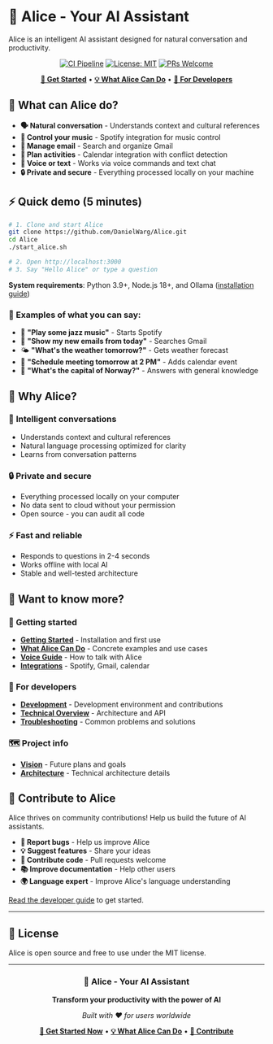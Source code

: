 # 🚀 Alice - Your AI Assistant

Alice is an intelligent AI assistant designed for natural conversation and productivity.

<div align="center">

[![CI Pipeline](https://github.com/DanielWarg/Alice/actions/workflows/ci.yml/badge.svg?branch=main)](https://github.com/DanielWarg/Alice/actions/workflows/ci.yml)
[![License: MIT](https://img.shields.io/badge/License-MIT-yellow.svg)](https://opensource.org/licenses/MIT)
[![PRs Welcome](https://img.shields.io/badge/PRs-welcome-brightgreen.svg)](http://makeapullrequest.com)

**[🚀 Get Started](docs/GETTING_STARTED.md)** • **[💡 What Alice Can Do](docs/CAPABILITIES.md)** • **[🔧 For Developers](docs/DEVELOPMENT.md)**

</div>

## 🎯 What can Alice do?

- **🗣️ Natural conversation** - Understands context and cultural references
- **🎵 Control your music** - Spotify integration for music control
- **📧 Manage email** - Search and organize Gmail
- **📅 Plan activities** - Calendar integration with conflict detection
- **🎤 Voice or text** - Works via voice commands and text chat
- **🔒 Private and secure** - Everything processed locally on your machine

## ⚡ Quick demo (5 minutes)

```bash
# 1. Clone and start Alice
git clone https://github.com/DanielWarg/Alice.git
cd Alice
./start_alice.sh

# 2. Open http://localhost:3000
# 3. Say "Hello Alice" or type a question
```

**System requirements**: Python 3.9+, Node.js 18+, and Ollama ([installation guide](docs/GETTING_STARTED.md))

### 💬 Examples of what you can say:
- 🎵 **"Play some jazz music"** - Starts Spotify
- 📧 **"Show my new emails from today"** - Searches Gmail
- 🌤️ **"What's the weather tomorrow?"** - Gets weather forecast
- 📅 **"Schedule meeting tomorrow at 2 PM"** - Adds calendar event
- 🤔 **"What's the capital of Norway?"** - Answers with general knowledge

## 🌟 Why Alice?

### 🧠 **Intelligent conversations**
- Understands context and cultural references
- Natural language processing optimized for clarity
- Learns from conversation patterns

### 🔒 **Private and secure**
- Everything processed locally on your computer
- No data sent to cloud without your permission
- Open source - you can audit all code

### ⚡ **Fast and reliable**
- Responds to questions in 2-4 seconds
- Works offline with local AI
- Stable and well-tested architecture

## 📖 Want to know more?

### 🚀 Getting started
- **[Getting Started](docs/GETTING_STARTED.md)** - Installation and first use
- **[What Alice Can Do](docs/CAPABILITIES.md)** - Concrete examples and use cases
- **[Voice Guide](docs/VOICE_GUIDE.md)** - How to talk with Alice
- **[Integrations](docs/INTEGRATIONS.md)** - Spotify, Gmail, calendar

### 🔧 For developers
- **[Development](docs/DEVELOPMENT.md)** - Development environment and contributions
- **[Technical Overview](docs/TECHNICAL_OVERVIEW.md)** - Architecture and API
- **[Troubleshooting](docs/TROUBLESHOOTING.md)** - Common problems and solutions

### 🗺️ Project info
- **[Vision](VISION.md)** - Future plans and goals
- **[Architecture](ARCHITECTURE.md)** - Technical architecture details

## 🤝 Contribute to Alice

Alice thrives on community contributions! Help us build the future of AI assistants.

- **🐛 Report bugs** - Help us improve Alice
- **💡 Suggest features** - Share your ideas
- **🔧 Contribute code** - Pull requests welcome
- **📚 Improve documentation** - Help other users
- **🌍 Language expert** - Improve Alice's language understanding

[Read the developer guide](docs/DEVELOPMENT.md) to get started.

---

## 📄 License

Alice is open source and free to use under the MIT license.

---

<div align="center">

### 🤖 **Alice - Your AI Assistant**

**Transform your productivity with the power of AI**

*Built with ❤️ for users worldwide*

**[🚀 Get Started Now](docs/GETTING_STARTED.md)** • **[💡 What Alice Can Do](docs/CAPABILITIES.md)** • **[🤝 Contribute](docs/DEVELOPMENT.md)**

</div>